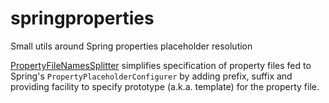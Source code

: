 springproperties
================

Small utils around Spring properties placeholder resolution

[PropertyFileNamesSplitter](src/main/java/mgurov/spring/PropertyFileNamesSplitter.java) simplifies specification of property files fed to Spring's `PropertyPlaceholderConfigurer` by adding prefix, suffix and providing facility to specify prototype (a.k.a. template) for the property file.
